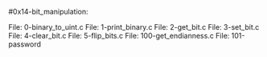 #0x14-bit_manipulation:

File: 0-binary_to_uint.c
File: 1-print_binary.c
File: 2-get_bit.c
File: 3-set_bit.c
File: 4-clear_bit.c
File: 5-flip_bits.c
File: 100-get_endianness.c
File: 101-password

